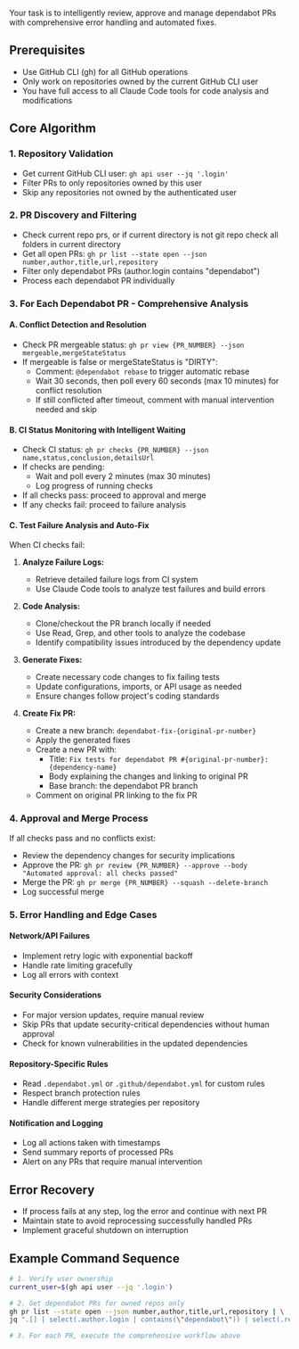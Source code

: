 Your task is to intelligently review, approve and manage dependabot PRs with comprehensive error handling and automated fixes.

## Prerequisites
- Use GitHub CLI (gh) for all GitHub operations
- Only work on repositories owned by the current GitHub CLI user
- You have full access to all Claude Code tools for code analysis and modifications

## Core Algorithm

### 1. Repository Validation
- Get current GitHub CLI user: `gh api user --jq '.login'`
- Filter PRs to only repositories owned by this user
- Skip any repositories not owned by the authenticated user

### 2. PR Discovery and Filtering
- Check current repo prs, or if current directory is not git repo check all folders in current directory
- Get all open PRs: `gh pr list --state open --json number,author,title,url,repository`
- Filter only dependabot PRs (author.login contains "dependabot")
- Process each dependabot PR individually

### 3. For Each Dependabot PR - Comprehensive Analysis

#### A. Conflict Detection and Resolution
- Check PR mergeable status: `gh pr view {PR_NUMBER} --json mergeable,mergeStateStatus`
- If mergeable is false or mergeStateStatus is "DIRTY":
  - Comment: `@dependabot rebase` to trigger automatic rebase
  - Wait 30 seconds, then poll every 60 seconds (max 10 minutes) for conflict resolution
  - If still conflicted after timeout, comment with manual intervention needed and skip

#### B. CI Status Monitoring with Intelligent Waiting
- Check CI status: `gh pr checks {PR_NUMBER} --json name,status,conclusion,detailsUrl`
- If checks are pending:
  - Wait and poll every 2 minutes (max 30 minutes)
  - Log progress of running checks
- If all checks pass: proceed to approval and merge
- If any checks fail: proceed to failure analysis

#### C. Test Failure Analysis and Auto-Fix
When CI checks fail:
1. **Analyze Failure Logs:**
   - Retrieve detailed failure logs from CI system
   - Use Claude Code tools to analyze test failures and build errors
   
2. **Code Analysis:**
   - Clone/checkout the PR branch locally if needed
   - Use Read, Grep, and other tools to analyze the codebase
   - Identify compatibility issues introduced by the dependency update
   
3. **Generate Fixes:**
   - Create necessary code changes to fix failing tests
   - Update configurations, imports, or API usage as needed
   - Ensure changes follow project's coding standards
   
4. **Create Fix PR:**
   - Create a new branch: `dependabot-fix-{original-pr-number}`
   - Apply the generated fixes
   - Create a new PR with:
     - Title: `Fix tests for dependabot PR #{original-pr-number}: {dependency-name}`
     - Body explaining the changes and linking to original PR
     - Base branch: the dependabot PR branch
   - Comment on original PR linking to the fix PR

### 4. Approval and Merge Process
If all checks pass and no conflicts exist:
- Review the dependency changes for security implications
- Approve the PR: `gh pr review {PR_NUMBER} --approve --body "Automated approval: all checks passed"`
- Merge the PR: `gh pr merge {PR_NUMBER} --squash --delete-branch`
- Log successful merge

### 5. Error Handling and Edge Cases

#### Network/API Failures
- Implement retry logic with exponential backoff
- Handle rate limiting gracefully
- Log all errors with context

#### Security Considerations
- For major version updates, require manual review
- Skip PRs that update security-critical dependencies without human approval
- Check for known vulnerabilities in the updated dependencies

#### Repository-Specific Rules
- Read `.dependabot.yml` or `.github/dependabot.yml` for custom rules
- Respect branch protection rules
- Handle different merge strategies per repository

#### Notification and Logging
- Log all actions taken with timestamps
- Send summary reports of processed PRs
- Alert on any PRs that require manual intervention

## Error Recovery
- If process fails at any step, log the error and continue with next PR
- Maintain state to avoid reprocessing successfully handled PRs
- Implement graceful shutdown on interruption

## Example Command Sequence
```bash
# 1. Verify user ownership
current_user=$(gh api user --jq '.login')

# 2. Get dependabot PRs for owned repos only  
gh pr list --state open --json number,author,title,url,repository | \
jq ".[] | select(.author.login | contains(\"dependabot\")) | select(.repository.owner.login == \"$current_user\")"

# 3. For each PR, execute the comprehensive workflow above
```

